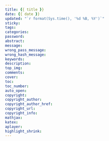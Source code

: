 ```yaml
---
title: {{ title }}
date: {{ date }}
updated: "`r format(Sys.time(), '%d %B, %Y')`"
sticky:
tags:
categories:
password: 
abstract: 
message: 
wrong_pass_message: 
wrong_hash_message: 
keywords:
description:
top_img:
comments:
cover:
toc:
toc_number:
auto_open:
copyright:
copyright_author:
copyright_author_href:
copyright_url:
copyright_info:
mathjax:
katex:
aplayer:
highlight_shrink:
---
```

